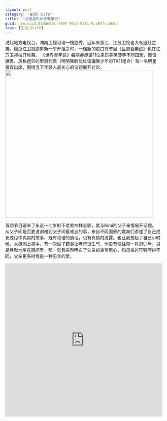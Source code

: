 ```yaml
---
layout: post
category: "生活||Life"
title:  "从跑男到世界青年说"
guid: urn:uuid:050de99c-7597-49b3-9281-9ca84fccbb5b
tags: [生活||Life] 
---
```

说起地方电视台，湖南卫视可谓一枝独秀，近年来浙江、江苏卫视也大有追赶之势。继浙江卫视跑男新一季开播之时，一档新的脱口秀节目《[世界青年说](http://player.youku.com/embed/XOTM0Njk2Njc2)》也在江苏卫视拉开帷幕。
《世界青年说》每期会邀请11位来自美英澳等不同国家，颜值爆表、风格迥异的型男代表（明明靠脸能红偏偏靠才华的TK11组合）和一名明星嘉宾出席，围绕当下年轻人最关心的议题展开讨论。        
<img src="http://ww3.sinaimg.cn/mw1024/74be57bagw1eqci8c4ormj21kw10k7dx.jpg" width=480px>      

首期节目请来了永远十七岁的不老男神林志颖，就与Kimi的父子亲情展开话题。从父子间是否要说谢谢到父子间最难忘的事，来自不同国家的嘉宾们讲述了自己成长过程中真实的故事，既有诙谐的谈话，也有真情的流露。也让我想起了自己小时候，大概刚上初中，有一次做了错事让老爸很生气，他没有像往常一样的训斥，只是默默地坐在房间里，那一刻我突然明白了父亲的良苦用心，和母亲的叮嘱呵护不同，父亲更多时候是一种无言的爱。
  
<iframe height=498 width=510 src="http://player.youku.com/embed/XMjgxNTI3OTUy" frameborder=0 allowfullscreen></iframe>
